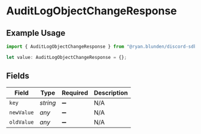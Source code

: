 # AuditLogObjectChangeResponse

## Example Usage

```typescript
import { AuditLogObjectChangeResponse } from "@ryan.blunden/discord-sdk/models/components";

let value: AuditLogObjectChangeResponse = {};
```

## Fields

| Field              | Type               | Required           | Description        |
| ------------------ | ------------------ | ------------------ | ------------------ |
| `key`              | *string*           | :heavy_minus_sign: | N/A                |
| `newValue`         | *any*              | :heavy_minus_sign: | N/A                |
| `oldValue`         | *any*              | :heavy_minus_sign: | N/A                |